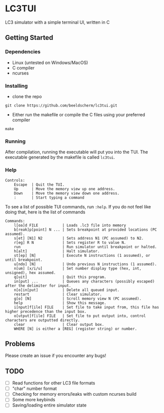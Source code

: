 # LC3TUI

LC3 simulator with a simple terminal UI, written in C


## Getting Started

### Dependencies

* Linux (untested on Windows/MacOS)
* C compiler
* ncurses


### Installing

* clone the repo
```
git clone https://github.com/beeldscherm/lc3tui.git
```

* Either run the makefile or compile the C files using your preferred compiler
```
make
```


### Running

After compilation, running the executable will put you into the TUI.
The executable generated by the makefile is called `lc3tui`.


### Help

```
Controls:
    Escape  | Quit the TUI.
    Up      | Move the memory view up one address.
    Down    | Move the memory view down one address.
    :       | Start typing a command
```


To see a list of possible TUI commands, run `:help`.
If you do not feel like doing that, here is the list of commands

```
Commands:
    l[oa]d FILE           | Loads .lc3 file into memory
    b[reak]p[point] N ... | Sets breakpoint at provided locations (PC assumed).
    s[et] [N1] N2         | Sets address N1 (PC assumed) to N2.
    r[eg] R N             | Sets register R to value N.
    run                   | Run simulator until breakpoint or halted.
    h[alt]                | Halt simulator.
    st[ep] [N]            | Execute N instructions (1 assumed), or until breakpoint.
    u[ndo] [N]            | Undo previous N instructions (1 assumed).
    n[um] [x/i/u]         | Set number display type (hex, int, unsigned), hex assumed.
    q[uit]                | Quit this program.
    in[put] ...           | Queues any characters (possibly escaped) after the delimiter for input.
    n[o]in[put]           | Delete all queued input.
    restart               | Clear simulator.
    g[o] [N]              | Scroll memory view N (PC assumed).
    help                  | Show this message.
    i[nput]f[ile] FILE    | Set file to take input from, this file has higher precedence than the input box.
    o[utput]f[ile] FILE   | Set file to put output into, control characters are outputted directly.
    clear                 | Clear output box.
    WHERE [N] is either a [REG] (register string) or number.
```


## Problems

Please create an issue if you encounter any bugs!


## TODO

- [ ] Read functions for other LC3 file formats
- [ ] "char" number format
- [ ] Checking for memory errors/leaks with custom ncurses build
- [ ] Some more keybinds
- [ ] Saving/loading entire simulator state
